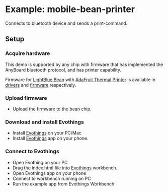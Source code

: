 # Example: mobile-bean-printer

Connects to bluetooth device and sends a print-command.

## Setup

### Acquire hardware

This demo is supported by any chip with firmware that has implemented the AnyBoard bluetooth protocol, and has printer capability.

Firmware for [LightBlue Bean](http://legacy.punchthrough.com/bean/) with [AdaFruit Thermal Printer](https://learn.adafruit.com/mini-thermal-receipt-printer) is available in [drivers](./drivers) and [firmware](./firmware) respectively.

### Upload firmware
- Upload the firmware to the bean chip.

### Download and install Evothings
- Install [Evothings](https://evothings.com/download/) on your PC/Mac
- Install [Evothings](https://evothings.com/download/) app on your phone.

### Connect to Evothings
- Open Evothing on your PC
- Drag the index.html file into [Evothings](http://evothings.com) workbench.
- Open Evothings app on your phone
- Connect to workbench running on PC
- Run the example app from Evothings Workbench


